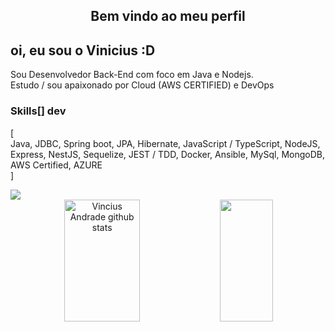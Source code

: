   <h2 align="center">Bem vindo ao meu perfil</h2>
    <h2 >oi, eu sou o Vinicius :D</h2>
        Sou Desenvolvedor Back-End com foco em Java e Nodejs. <br>
        Estudo / sou apaixonado por Cloud (AWS CERTIFIED) e DevOps<br>
    </p>
    <h3>Skills[] dev</h3>
    <p>[ <br> Java, JDBC, Spring boot, JPA, Hibernate, JavaScript / TypeScript, NodeJS, Express, NestJS, Sequelize, JEST / TDD, Docker, Ansible, MySql, MongoDB, AWS Certified, AZURE  <br>]</p>
            <a href="https://www.linkedin.com/in/marcos-teixeira-jr2022" target="_blank"><img src="https://img.shields.io/badge/-LinkedIn-%230077B5?style=for-the-badge&logo=linkedin&logoColor=white" target="_blank"></a>   

<div align="center">  
  <img width="49%" height="195px" src="https://github-readme-stats.vercel.app/api?username=andradean&show_icons=true&count_private=true&hide_border=true&title_color=00bfbf&icon_color=00bfbf&text_color=c9d1d9&bg_color=0d1117" alt="Vincius Andrade github stats" /> 
  <img width="41%" height="195px" src="https://github-readme-stats.vercel.app/api/top-langs/?username=andradean&layout=compact&hide_border=true&title_color=00bfbf&text_color=00bfbf&bg_color=0d1117" />
</div>

